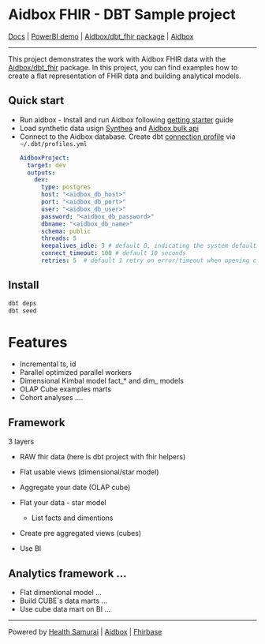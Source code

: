 # Aidbox FHIR - DBT Sample project

[Docs](https://aidbox.github.io/dbt-sample-project) | [PowerBI demo](https://app.powerbi.com/view?r=eyJrIjoiOTQ5Y2ZiMWQtYzQyNy00MzY5LWJhMjItNTJhNDM3NmY4MzhjIiwidCI6ImU5YmExNDc0LTA1MzAtNDBjZi1hZTdiLWI5NjBkOWU0M2YyYyIsImMiOjl9) | [Aidbox/dbt_fhir package](https://github.com/Aidbox/dbt_fhir) | [Aidbox](http://www.health-samurai.io/aidbox) 
***

This project demonstrates the work with Aidbox FHIR data with the [Aidbox/dbt_fhir](https://github.com/Aidbox/dbt_fhir) package. In this project, you can find examples how to create a flat representation of FHIR data and building analytical models.

## Quick start
- Run aidbox - Install and run Aidbox following [getting starter](https://docs.aidbox.app/getting-started) guide 
- Load synthetic data usign [Synthea](https://github.com/synthetichealth/synthea) and [Aidbox bulk api](https://docs.aidbox.app/api-1/bulk-api-1)
- Connect to the Aidbox database. Create dbt [connection profile](https://docs.getdbt.com/docs/core/connect-data-platform/connection-profiles) via `~/.dbt/profiles.yml`
  ```yml
  AidboxProject:
    target: dev
    outputs:
      dev:
        type: postgres
        host: "<aidbox_db_host>" 
        port: "<aidbox_db_port>"
        user: "<aidbox_db_user>"
        password: "<aidbox_db_password>" 
        dbname: "<aidbox_db_name>"
        schema: public
        threads: 5
        keepalives_idle: 3 # default 0, indicating the system default. See below
        connect_timeout: 100 # default 10 seconds
        retries: 5  # default 1 retry on error/timeout when opening connections
  ```

## Install

```bash
dbt deps
dbt seed
```



# Features
- Incremental
ts, id
- Parallel optimized
parallel workers
- Dimensional Kimbal model
fact_* and dim_ models
- OLAP Cube examples
marts 
- Cohort analyses
....

## Framework
3 layers
- RAW fhir data
 (here is dbt project with fhir helpers)
- Flat usable views (dimensional/star model)
- Aggregate your date (OLAP cube)

- Flat your data - star model
  - List facts and dimentions
- Create pre aggregated views (cubes)
- Use BI


## Analytics framework ...
- Flat dimentional model ...
- Build CUBE`s data marts ...
- Use cube data mart on BI ...


***
Powered by [Health Samurai](http://www.health-samurai.io) | [Aidbox](http://www.health-samurai.io/aidbox) | [Fhirbase](http://www.health-samurai.io/fhirbase)